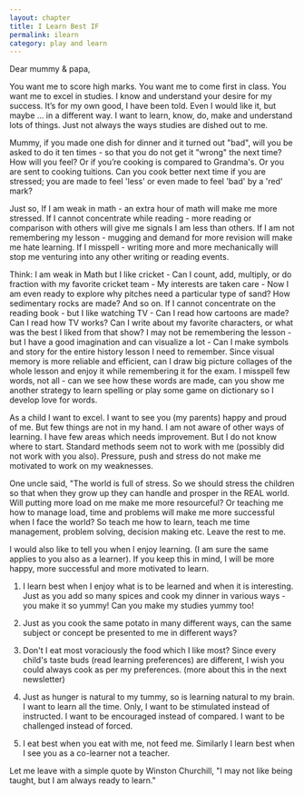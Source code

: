 ```yaml
---
layout: chapter
title: I Learn Best IF
permalink: ilearn
category: play and learn
---
```


Dear mummy & papa,

You want me to score high marks. You want me to come first in class. You want me to excel in studies. I know and understand your desire for my success. It’s for my own good,
I have been told. Even I would like it, but maybe ... in a different way. I want to learn, know, do, make and understand lots of things. Just not always the ways studies are dished out to me.

Mummy, if you made one dish for dinner and it turned out "bad", will you be asked to do it ten times - so that you do not get it "wrong" the next time? How will you feel? Or if you’re cooking is compared to Grandma's. Or you are sent to cooking tuitions. Can you cook better next time if you are stressed; you are made to feel 'less' or even made to feel 'bad' by a 'red' mark?

Just so,
If I am weak in math - an extra hour of math will make me more stressed.
If I cannot concentrate while reading - more reading or comparison with others will give me signals I am less than others.
If I am not remembering my lesson - mugging and demand for more revision will make me hate learning.
If I misspell - writing more and more mechanically will stop me venturing into any other writing or reading events.

Think:
I am weak in Math but I like cricket - Can I count, add, multiply, or do fraction with my favorite cricket team - My interests are taken care - Now I am even ready to explore why pitches need a particular type of sand? How sedimentary rocks are made? And so on.
If I cannot concentrate on the reading book - but I like watching TV - Can I read how cartoons are made? Can I read how TV works? Can I write about my favorite characters, or what was the best I liked from that show?
I may not be remembering the lesson - but I have a good imagination and can visualize a lot - Can I make symbols and story for the entire history lesson I need to remember. Since visual memory is more reliable and efficient, can I draw big picture collages of the whole lesson and enjoy it while remembering it for the exam.
I misspell few words, not all - can we see how these words are made, can you show me another strategy to learn spelling or play some game on dictionary so I develop love for words.

As a child I want to excel. I want to see you (my parents) happy and proud of me. But few things are not in my hand. I am not aware of other ways of learning. I have few areas which needs improvement. But I do not know where to start. Standard methods seem not to work with me (possibly did not work with you also). Pressure, push and stress do not make me motivated to work on my weaknesses.

One uncle said, "The world is full of stress. So we should stress the children so that when they grow up they can handle and prosper in the REAL world. Will putting more load on me make me more resourceful? Or teaching me how to manage load, time and problems will make me more successful when I face the world? So teach me how to learn, teach me time management, problem solving, decision making etc. Leave the rest to me.

I would also like to tell you when I enjoy learning. (I am sure the same applies to you also as a learner). If you keep this in mind, I will be more happy, more successful and more motivated to learn.

1. I learn best when I enjoy what is to be learned and when it is interesting. Just as you add so many spices and cook my dinner in various ways - you make it so yummy! Can you make my studies yummy too!

2. Just as you cook the same potato in many different ways, can the same subject or concept be presented to me in different ways?

3. Don't I eat most voraciously the food which I like most? Since every child's taste buds (read learning preferences) are different, I wish you could always cook as per my preferences. (more about this in the next newsletter)

4. Just as hunger is natural to my tummy, so is learning natural to my brain. I want to learn all the time. Only, I want to be stimulated instead of instructed. I want to be encouraged instead of compared. I want to be challenged instead of forced.

5. I eat best when you eat with me, not feed me. Similarly I learn best when I see you as a co-learner not a teacher.

Let me leave with a simple quote by Winston Churchill, "I may not like being taught, but I am always ready to learn."
